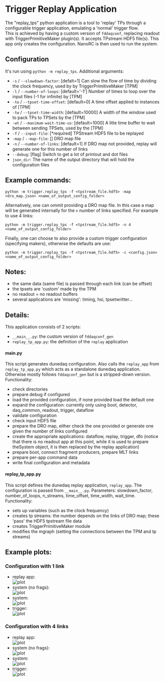 # Trigger Replay Application

The "replay_tps" python application is a tool to 'replay' TPs through a configurable trigger application, emulating a 'normal' trigger flow. <br>
This is achieved by having a custom version of `fddaqconf`, replacing readout with TriggerPrimitiveMaker plugin(s). It accepts TPstream HDF5 file(s). This app only creates the configuration. NanoRC is then used to run the system.

## Configuration
It's run using `python -m replay_tps`. Additional arguments:
- `-s` / `--slowdown-factor`: [defalt=1] Can slow the flow of time by dividing the clock frequency, used by by TriggerPrimitiveMaker [TPM]
- `-l` / `--number-of-loops`: [default='-1'] Number of times to loop over the input files (-1 for infinite) by [TPM]
- `-to` / `--tpset-time-offset`: [default=0] A time offset applied to instances of [TPM]
- `-tw` / `--tpset-time-width`: [default=10000] A width of the window used to pack TPs to TPSets by the [TPM]
- `-wt` / `--maximum-wait-time-us`: [default=1000] A litte time buffer to wait between sending TPSets, used by the [TPM]
- `-f` / `--input-file`: [*required] TPStream HDF5 file to be replayed
- `-map` / `--map-file`: [] DRO map file
- `-n` / `--number-of-links`: [default=1] If DRO map not provided, replay will generate one for this number of links
- `--debug`: [flag] Switch to get a lot of printout and dot files
- `json_dir`: The name of the output directory that will hold the configuration files

## Example commands:
```
python -m trigger.replay_tps -f <tpstream_file.hdf5> -map <dro_map.json> <name_of_output_config_folder>
```
Alternatively, one can ommit providing a DRO map file. In this case a map will be generated internally for the `n` number of links specified. For example to use 4 links:
```
python -m trigger.replay_tps -f <tpstream_file.hdf5> -n 4 <name_of_output_config_folder>
```
Finally, one can choose to also provide a custom trigger configuration (specifying makers), otherwise the defaults are use:
```
python -m trigger.replay_tps -f <tpstream_file.hdf5> -c <config.json> <name_of_output_config_folder>
```

## Notes:
- the same data (same file) is passed through each link (can be offset)
- the tpsets are 'custom' made by the TPM
- no readout = no readout buffers
- several applications are 'missing': timing, hsi, tpsetwritter...

## Details:
This application consists of 2 scripts:
- `__main__.py`: the custom version of `fddaqconf_gen`
- `replay_tp_app.py`: the definition of the `replay` application

#### __main__.py
This script generates dunedaq configuration. Also calls the `replay_app` from `replay_tp_app.py` which acts as a standalone dunedaq application. Otherwise mostly follows `fddaqconf_gen` but is a stripped-down version.
Functionality:
- check directories
- prepare debug if configured
- load the provided configuration, if none provided load the default one
- expand the configuration: currently only using boot, detector, daq_common, readout, trigger, dataflow
- validate configuration
- check input HDF5 file
- prepare the DRO map, either check the one provided or generate one given the number of links configured
- create the appropriate applications: dataflow, replay, trigger, dfo (notice that there is no readout app at this point, while it is used to prepare theSystem object, it is then replaced by the replay application)
- prepare boot, connect fragment producers, prepare MLT links
- prepare per-app command data
- write final configuration and metadata

#### replay_tp_app.py
This script defines the dunedaq replay application, `replay_app`. The configuration is passed from `__main__.py`. Parameters: slowdown_factor, number_of_loops, n_streams, time_offset, time_width, wait_time. Functionality:
- sets up variables (such as the clock frequency)
- creates tp streams: the number depends on the links of DRO map; these 'pass' the HDF5 tpstream file data
- creates TriggerPrimitiveMaker module
- modifies the mgraph (setting the connections between the TPM and tp streams)

## Example plots:
### Configuration with 1 link
- replay app: <br>
![plot](./doc/1_replay.png)
- system (no frags): <br>
![plot](./doc/1_system_no_frag_prod_connection.png)
- system: <br>
![plot](./doc/1_system.png)
- trigger: <br>
![plot](./doc/1_trigger.png)

### Configuration with 4 links
- replay app: <br>
![plot](./doc/replay.png)
- system (no frags): <br>
![plot](./doc/system_no_frag_prod_connection.png)
- system: <br>
![plot](./doc/system.png)
- trigger: <br>
![plot](./doc/trigger.png)
